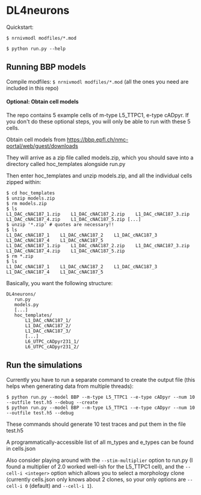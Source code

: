 # DL4neurons

Quickstart:

`$ nrnivmodl modfiles/*.mod`

`$ python run.py --help`

## Running BBP models

Compile modfiles: `$ nrnivmodl modfiles/*.mod` (all the ones you need are included in this repo)

#### Optional: Obtain cell models

The repo contains 5 example cells of m-type L5_TTPC1, e-type cADpyr. If you don't do these optional steps, you will only be able to run with these 5 cells.

Obtain cell models from https://bbp.epfl.ch/nmc-portal/web/guest/downloads

They will arrive as a zip file called models.zip, which you should save into a directory called hoc_templates alongside run.py

Then enter hoc_templates and unzip models.zip, and all the individual cells zipped within:

```
$ cd hoc_templates
$ unzip models.zip
$ rm models.zip
$ ls
L1_DAC_cNAC187_1.zip	L1_DAC_cNAC187_2.zip	L1_DAC_cNAC187_3.zip	L1_DAC_cNAC187_4.zip	L1_DAC_cNAC187_5.zip [...]
$ unzip '*.zip' # quotes are necessary!!
$ ls
L1_DAC_cNAC187_1	L1_DAC_cNAC187_2	L1_DAC_cNAC187_3	L1_DAC_cNAC187_4	L1_DAC_cNAC187_5
L1_DAC_cNAC187_1.zip	L1_DAC_cNAC187_2.zip	L1_DAC_cNAC187_3.zip	L1_DAC_cNAC187_4.zip	L1_DAC_cNAC187_5.zip
$ rm *.zip
$ ls
L1_DAC_cNAC187_1	L1_DAC_cNAC187_2	L1_DAC_cNAC187_3	L1_DAC_cNAC187_4	L1_DAC_cNAC187_5
```

Basically, you want the following structure:

```
DL4neurons/
   run.py
   models.py
   [...]
   hoc_templates/
       L1_DAC_cNAC187_1/
       L1_DAC_cNAC187_2/
       L1_DAC_cNAC187_3/
       [...]
       L6_UTPC_cADpyr231_1/
       L6_UTPC_cADpyr231_2/
```

## Run the simulations

Currently you have to run a separate command to create the output file (this helps when generating data from multiple threads):

```
$ python run.py --model BBP --m-type L5_TTPC1 --e-type cADpyr --num 10 --outfile test.h5 --debug --create
$ python run.py --model BBP --m-type L5_TTPC1 --e-type cADpyr --num 10 --outfile test.h5 --debug
```

These commands should generate 10 test traces and put them in the file test.h5

A programmatically-accessible list of all m_types and e_types can be found in cells.json

Also consider playing around with the `--stim-multiplier` option to run.py (I found a multiplier of 2.0 worked well-ish for the L5_TTPC1 cell), and the `--cell-i <integer>` option which allows you to select a morphology clone (currently cells.json only knows about 2 clones, so your only options are `--cell-i 0` (default) and `--cell-i 1`).

